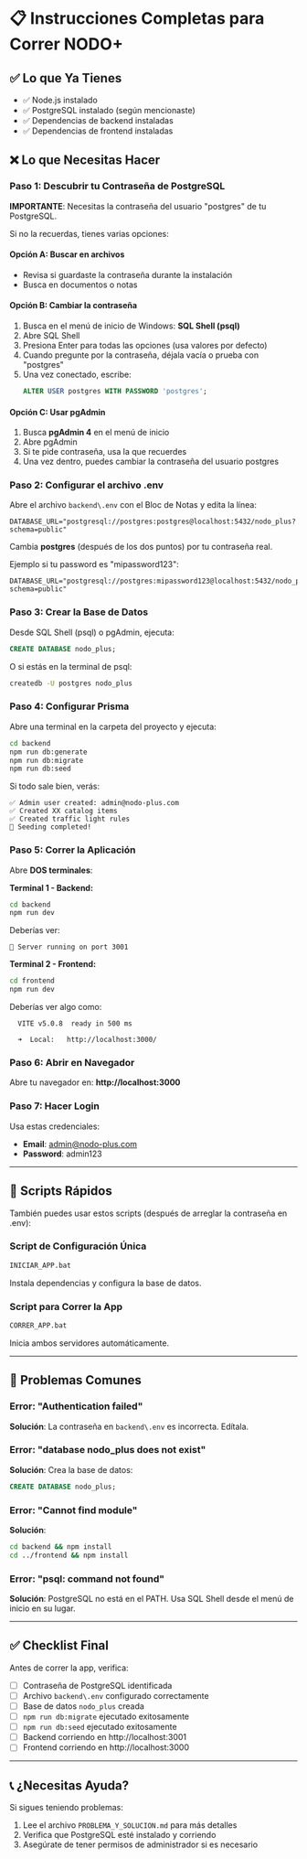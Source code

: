 # 📋 Instrucciones Completas para Correr NODO+

## ✅ Lo que Ya Tienes

- ✅ Node.js instalado
- ✅ PostgreSQL instalado (según mencionaste)
- ✅ Dependencias de backend instaladas
- ✅ Dependencias de frontend instaladas

## ❌ Lo que Necesitas Hacer

### Paso 1: Descubrir tu Contraseña de PostgreSQL

**IMPORTANTE**: Necesitas la contraseña del usuario "postgres" de tu PostgreSQL.

Si no la recuerdas, tienes varias opciones:

#### Opción A: Buscar en archivos
- Revisa si guardaste la contraseña durante la instalación
- Busca en documentos o notas

#### Opción B: Cambiar la contraseña
1. Busca en el menú de inicio de Windows: **SQL Shell (psql)**
2. Abre SQL Shell
3. Presiona Enter para todas las opciones (usa valores por defecto)
4. Cuando pregunte por la contraseña, déjala vacía o prueba con "postgres"
5. Una vez conectado, escribe:
   ```sql
   ALTER USER postgres WITH PASSWORD 'postgres';
   ```

#### Opción C: Usar pgAdmin
1. Busca **pgAdmin 4** en el menú de inicio
2. Abre pgAdmin
3. Si te pide contraseña, usa la que recuerdes
4. Una vez dentro, puedes cambiar la contraseña del usuario postgres

### Paso 2: Configurar el archivo .env

Abre el archivo `backend\.env` con el Bloc de Notas y edita la línea:

```
DATABASE_URL="postgresql://postgres:postgres@localhost:5432/nodo_plus?schema=public"
```

Cambia **postgres** (después de los dos puntos) por tu contraseña real.

Ejemplo si tu password es "mipassword123":
```
DATABASE_URL="postgresql://postgres:mipassword123@localhost:5432/nodo_plus?schema=public"
```

### Paso 3: Crear la Base de Datos

Desde SQL Shell (psql) o pgAdmin, ejecuta:

```sql
CREATE DATABASE nodo_plus;
```

O si estás en la terminal de psql:
```bash
createdb -U postgres nodo_plus
```

### Paso 4: Configurar Prisma

Abre una terminal en la carpeta del proyecto y ejecuta:

```bash
cd backend
npm run db:generate
npm run db:migrate
npm run db:seed
```

Si todo sale bien, verás:
```
✅ Admin user created: admin@nodo-plus.com
✅ Created XX catalog items
✅ Created traffic light rules
🎉 Seeding completed!
```

### Paso 5: Correr la Aplicación

Abre **DOS terminales**:

**Terminal 1 - Backend:**
```bash
cd backend
npm run dev
```

Deberías ver:
```
🚀 Server running on port 3001
```

**Terminal 2 - Frontend:**
```bash
cd frontend
npm run dev
```

Deberías ver algo como:
```
  VITE v5.0.8  ready in 500 ms

  ➜  Local:   http://localhost:3000/
```

### Paso 6: Abrir en Navegador

Abre tu navegador en: **http://localhost:3000**

### Paso 7: Hacer Login

Usa estas credenciales:
- **Email**: admin@nodo-plus.com
- **Password**: admin123

---

## 🎯 Scripts Rápidos

También puedes usar estos scripts (después de arreglar la contraseña en .env):

### Script de Configuración Única
```bash
INICIAR_APP.bat
```
Instala dependencias y configura la base de datos.

### Script para Correr la App
```bash
CORRER_APP.bat
```
Inicia ambos servidores automáticamente.

---

## 🐛 Problemas Comunes

### Error: "Authentication failed"

**Solución**: La contraseña en `backend\.env` es incorrecta. Edítala.

### Error: "database nodo_plus does not exist"

**Solución**: Crea la base de datos:
```sql
CREATE DATABASE nodo_plus;
```

### Error: "Cannot find module"

**Solución**:
```bash
cd backend && npm install
cd ../frontend && npm install
```

### Error: "psql: command not found"

**Solución**: PostgreSQL no está en el PATH. Usa SQL Shell desde el menú de inicio en su lugar.

---

## ✅ Checklist Final

Antes de correr la app, verifica:

- [ ] Contraseña de PostgreSQL identificada
- [ ] Archivo `backend\.env` configurado correctamente
- [ ] Base de datos `nodo_plus` creada
- [ ] `npm run db:migrate` ejecutado exitosamente
- [ ] `npm run db:seed` ejecutado exitosamente
- [ ] Backend corriendo en http://localhost:3001
- [ ] Frontend corriendo en http://localhost:3000

---

## 📞 ¿Necesitas Ayuda?

Si sigues teniendo problemas:
1. Lee el archivo `PROBLEMA_Y_SOLUCION.md` para más detalles
2. Verifica que PostgreSQL esté instalado y corriendo
3. Asegúrate de tener permisos de administrador si es necesario


